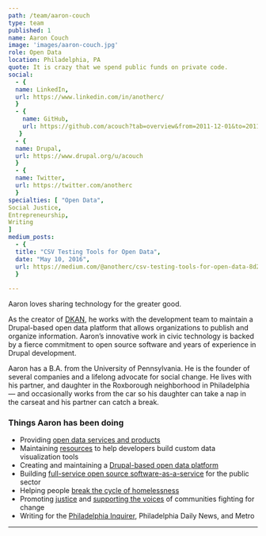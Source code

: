 ```yaml
---
path: /team/aaron-couch
type: team
published: 1
name: Aaron Couch
image: 'images/aaron-couch.jpg'
role: Open Data
location: Philadelphia, PA
quote: It is crazy that we spend public funds on private code.
social: 
  - {
  name: LinkedIn,
  url: https://www.linkedin.com/in/anotherc/
  }
  - {
    name: GitHub,
    url: https://github.com/acouch?tab=overview&from=2011-12-01&to=2011-12-31
   }
  - {
  name: Drupal,
  url: https://www.drupal.org/u/acouch
  }
  - {
  name: Twitter,
  url: https://twitter.com/anotherc
  }
specialties: [ "Open Data",
Social Justice,
Entrepreneurship,
Writing
]
medium_posts: 
  - {
  title: "CSV Testing Tools for Open Data",
  date: "May 10, 2016",
  url: https://medium.com/@anotherc/csv-testing-tools-for-open-data-8d2748ade496
  }
  
---
```


Aaron loves sharing technology for the greater good.

As the creator of [DKAN](https://getdkan.org/), he works with the development team to maintain a Drupal-based open data platform that allows organizations to publish and organize information. Aaron’s innovative work in civic technology is backed by a fierce commitment to open source software and years of experience in Drupal development. 

Aaron has a B.A. from the University of Pennsylvania. He is the founder of several companies and a lifelong advocate for social change. He lives with his partner, and daughter in the Roxborough neighborhood in Philadelphia — and occasionally works from the car so his daughter can take a nap in the carseat and his partner can catch a break.



### Things Aaron has been doing
* Providing [open data services and products](http://www.interra.io/)
* Maintaining [resources](https://github.com/acouch/react-dash) to help developers build custom data visualization tools
* Creating and maintaining a [Drupal-based open data platform](https://getdkan.org/)
* Building [full-service open source software-as-a-service](https://www.crunchbase.com/organization/nucivic) for the public sector
* Helping people [break the cycle of homelessness](https://projecthome.org/)
* Promoting [justice](https://www.afsc.org/) and [supporting the voices](https://mediamobilizing.org/) of communities fighting for change
* Writing for the [Philadelphia Inquirer](http://writing.upenn.edu/wh/archival/documents/inquirer/poems/2004_1.jpg), Philadelphia Daily News, and Metro

-------------------------------
